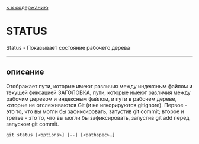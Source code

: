 [< к содержанию](README.md)


# STATUS
Status - Показывает состояние рабочего дерева

---
## описание

Отображает пути, которые имеют различия между индексным файлом и текущей фиксацией ЗАГОЛОВКА, пути, которые имеют различия между рабочим деревом и индексным файлом, и пути в рабочем дереве, которые не отслеживаются Git (и не игнорируются gitignore). Первое - это то, что вы могли бы зафиксировать, запустив git commit; второе и третье - это то, что вы могли бы зафиксировать, запустив git add перед запуском git commit.
```
git status [<options>] [--] [<pathspec>…​]
```
